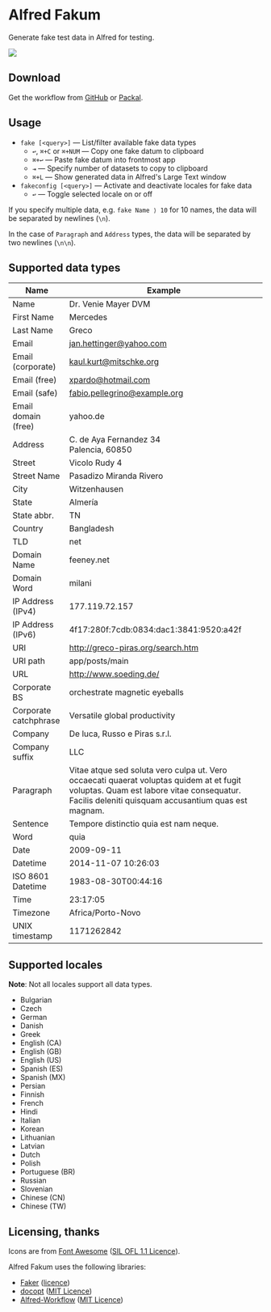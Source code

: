 # Alfred Fakum #

Generate fake test data in Alfred for testing.

![][demo]

## Download ##

Get the workflow from [GitHub][gh-releases] or [Packal][packal].

## Usage ##

- `fake [<query>]` — List/filter available fake data types
    - `↩`, `⌘+C` or `⌘+NUM` — Copy one fake datum to clipboard
    - `⌘+↩` — Paste fake datum into frontmost app
    - `⇥` — Specify number of datasets to copy to clipboard
    - `⌘+L` — Show generated data in Alfred's Large Text window
- `fakeconfig [<query>]` — Activate and deactivate locales for fake data
    - `↩` — Toggle selected locale on or off

If you specify multiple data, e.g. `fake Name ⟩ 10` for 10 names, the data
will be separated by newlines (`\n`).

In the case of `Paragraph` and `Address` types, the data will be separated
by two newlines (`\n\n`).

## Supported data types ##

|          Name         |                                                                                           Example                                                                                            |
|-----------------------|----------------------------------------------------------------------------------------------------------------------------------------------------------------------------------------------|
| Name                  | Dr. Venie Mayer DVM                                                                                                                                                                          |
| First Name            | Mercedes                                                                                                                                                                                     |
| Last Name             | Greco                                                                                                                                                                                        |
| Email                 | jan.hettinger@yahoo.com                                                                                                                                                                      |
| Email (corporate)     | kaul.kurt@mitschke.org                                                                                                                                                                       |
| Email (free)          | xpardo@hotmail.com                                                                                                                                                                           |
| Email (safe)          | fabio.pellegrino@example.org                                                                                                                                                                 |
| Email domain (free)   | yahoo.de                                                                                                                                                                                     |
| Address               | C. de Aya Fernandez 34<br/>Palencia, 60850                                                                                                                                                   |
| Street                | Vicolo Rudy 4                                                                                                                                                                                |
| Street Name           | Pasadizo Miranda Rivero                                                                                                                                                                      |
| City                  | Witzenhausen                                                                                                                                                                                 |
| State                 | Almería                                                                                                                                                                                      |
| State abbr.           | TN                                                                                                                                                                                           |
| Country               | Bangladesh                                                                                                                                                                                   |
| TLD                   | net                                                                                                                                                                                          |
| Domain Name           | feeney.net                                                                                                                                                                                   |
| Domain Word           | milani                                                                                                                                                                                       |
| IP Address (IPv4)     | 177.119.72.157                                                                                                                                                                               |
| IP Address (IPv6)     | 4f17:280f:7cdb:0834:dac1:3841:9520:a42f                                                                                                                                                      |
| URI                   | http://greco-piras.org/search.htm                                                                                                                                                            |
| URI path              | app/posts/main                                                                                                                                                                               |
| URL                   | http://www.soeding.de/                                                                                                                                                                       |
| Corporate BS          | orchestrate magnetic eyeballs                                                                                                                                                                |
| Corporate catchphrase | Versatile global productivity                                                                                                                                                                |
| Company               | De luca, Russo e Piras s.r.l.                                                                                                                                                                |
| Company suffix        | LLC                                                                                                                                                                                          |
| Paragraph             | Vitae atque sed soluta vero culpa ut. Vero occaecati quaerat voluptas quidem at et fugit voluptas. Quam est labore vitae consequatur. Facilis deleniti quisquam accusantium quas est magnam. |
| Sentence              | Tempore distinctio quia est nam neque.                                                                                                                                                       |
| Word                  | quia                                                                                                                                                                                         |
| Date                  | 2009-09-11                                                                                                                                                                                   |
| Datetime              | 2014-11-07 10:26:03                                                                                                                                                                          |
| ISO 8601 Datetime     | 1983-08-30T00:44:16                                                                                                                                                                          |
| Time                  | 23:17:05                                                                                                                                                                                     |
| Timezone              | Africa/Porto-Novo                                                                                                                                                                            |
| UNIX timestamp        | 1171262842                                                                                                                                                                                   |




## Supported locales ##

**Note**: Not all locales support all data types.

- Bulgarian
- Czech
- German
- Danish
- Greek
- English (CA)
- English (GB)
- English (US)
- Spanish (ES)
- Spanish (MX)
- Persian
- Finnish
- French
- Hindi
- Italian
- Korean
- Lithuanian
- Latvian
- Dutch
- Polish
- Portuguese (BR)
- Russian
- Slovenian
- Chinese (CN)
- Chinese (TW)

## Licensing, thanks ##

Icons are from [Font Awesome][font-awesome] ([SIL OFL 1.1 Licence][sil]).

Alfred Fakum uses the following libraries:

- [Faker][faker] ([licence][faker-licence])
- [docopt][docopt] ([MIT Licence][mit])
- [Alfred-Workflow][alfred-workflow] ([MIT Licence][mit])

[gh-releases]: https://github.com/deanishe/alfred-fakeum/releases
[packal]: http://www.packal.org/workflow/fakeum
[mit]: http://opensource.org/licenses/MIT
[alfred-workflow]: http://www.deanishe.net/alfred-workflow/
[font-awesome]: http://fortawesome.github.io/Font-Awesome/
[docopt]: http://docopt.org/
[faker]: http://www.joke2k.net/faker/
[faker-licence]: https://github.com/joke2k/faker/blob/master/LICENSE.txt
[sil]: http://scripts.sil.org/OFL
[demo]: https://raw.githubusercontent.com/deanishe/alfred-fakeum/master/demo.gif
